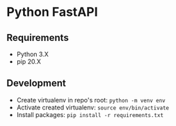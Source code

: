 # Python FastAPI

## Requirements
- Python 3.X
- pip 20.X

## Development
- Create virtualenv in repo's root: `python -m venv env`
- Activate created virtualenv: `source env/bin/activate`
- Install packages: `pip install -r requirements.txt`
